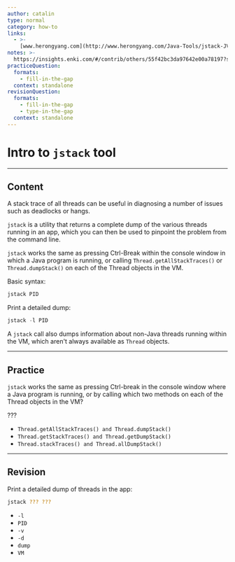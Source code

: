 ```yaml
---
author: catalin
type: normal
category: how-to
links:
  - >-
    [www.herongyang.com](http://www.herongyang.com/Java-Tools/jstack-JVM-Thread-Dump-Stack-Strace.html){website}
notes: >-
  https://insights.enki.com/#/contrib/others/55f42bc3da97642e00a78197?search=khandelwalrinki
practiceQuestion:
  formats:
    - fill-in-the-gap
  context: standalone
revisionQuestion:
  formats:
    - fill-in-the-gap
    - type-in-the-gap
  context: standalone
---
```


# Intro to `jstack` tool


---

## Content

A stack trace of all threads can be useful in diagnosing a number of issues such as deadlocks or hangs.

`jstack` is a utility that returns a complete dump of the various threads running in an app, which you can then be used to pinpoint the problem from the command line.

`jstack` works the same as pressing Ctrl-Break within the console window in which a Java program is running, or calling `Thread.getAllStackTraces()` or `Thread.dumpStack()` on each of the Thread objects in the VM.

Basic syntax:

```java
jstack PID
```

Print a detailed dump:

```java
jstack -l PID
```

A `jstack` call also dumps information about non-Java threads running within the VM, which aren't always available as `Thread` objects.


---

## Practice

`jstack` works the same as pressing Ctrl-break in the console window where a Java program is running, or by calling which two methods on each of the Thread objects in the VM?

???

- `Thread.getAllStackTraces() and Thread.dumpStack()`
- `Thread.getStackTraces() and Thread.getDumpStack()`
- `Thread.stackTraces() and Thread.allDumpStack()`


---

## Revision

Print a detailed dump of threads in the app:

```bash
jstack ??? ???
```

- `-l`
- `PID`
- `-v`
- `-d`
- `dump`
- `VM`
